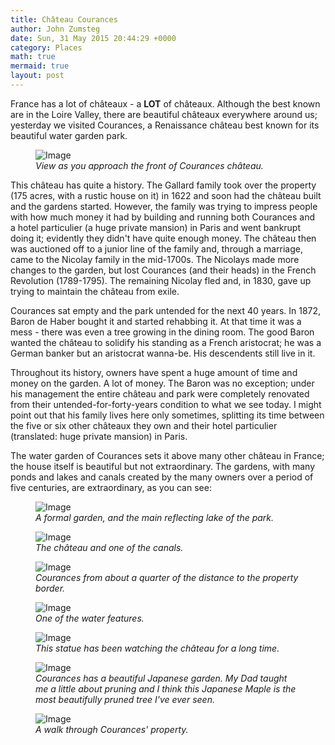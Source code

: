 ```yaml
---
title: Château Courances
author: John Zumsteg
date: Sun, 31 May 2015 20:44:29 +0000
category: Places
math: true
mermaid: true
layout: post
---
```

France has a lot of châteaux - a <strong>LOT</strong> of châteaux. Although the best known are in the Loire Valley, there are beautiful châteaux everywhere around us; yesterday we visited Courances, a Renaissance château best known for its beautiful water garden park.

<figure class = "portrait">
	<img src="{{"/assets/images/2015/05/20150530_DSC05077.jpg" | prepend: site.baseurl | prepend: site.url }}" alt="Image" />
	<figcaption><em>View as you approach the front of Courances château.</em></figcaption>
</figure>



This château has quite a history. The Gallard family took over the property (175 acres, with a rustic house on it) in 1622 and soon had the château built and the gardens started. However, the family was trying to impress people with how much money it had by building and running both Courances and a hotel particulier (a huge private mansion) in Paris and went bankrupt doing it; evidently they didn't have quite enough money. The château then was auctioned off to a junior line of the family and, through a marriage, came to the Nicolay family in the mid-1700s. The Nicolays made more changes to the garden, but lost Courances (and their heads) in the French Revolution (1789-1795). The remaining Nicolay fled and, in 1830, gave up trying to maintain the château from exile.

Courances sat empty and the park untended for the next 40 years. In 1872, Baron de Haber bought it and started rehabbing it. At that time it was a mess - there was even a tree growing in the dining room. The good Baron wanted the château to solidify his standing as a French aristocrat; he was a German banker but an aristocrat wanna-be. His descendents still live in it.

Throughout its history, owners have spent a huge amount of time and money on the garden. A lot of money. The Baron was no exception; under his management the entire château and park were completely renovated from their untended-for-forty-years condition to what we see today. I might point out that his family lives here only sometimes, splitting its time between the five or six other châteaux they own and their hotel particulier (translated: huge private mansion) in Paris.

The water garden of Courances sets it above many other château in France; the house itself is beautiful but not extraordinary. The gardens, with many ponds and lakes and canals created by the many owners over a period of five centuries, are extraordinary, as you can see:

<figure class = "portrait">
	<img src="{{"/assets/images/2015/05/20150530_DSC05029.jpg" | prepend: site.baseurl | prepend: site.url }}" alt="Image" />
	<figcaption><em>A formal garden, and the main reflecting lake of the park.</em></figcaption>
</figure>



<figure class = "portrait">
	<img src="{{"/assets/images/2015/05/20150530_DSC05056.jpg" | prepend: site.baseurl | prepend: site.url }}" alt="Image" />
	<figcaption><em>The château and one of the canals.</em></figcaption>
</figure>



<figure class = "portrait">
	<img src="{{"/assets/images/2015/05/20150530_DSC05071.jpg" | prepend: site.baseurl | prepend: site.url }}" alt="Image" />
	<figcaption><em>Courances from about a quarter of the distance to the property border.</em></figcaption>
</figure>



<figure class = "portrait">
	<img src="{{"/assets/images/2015/05/20150530_DSC05067.jpg" | prepend: site.baseurl | prepend: site.url }}" alt="Image" />
	<figcaption><em>One of the water features.</em></figcaption>
</figure>



<figure class = "portrait">
	<img src="{{"/assets/images/2015/05/20150530_DSC05055.jpg" | prepend: site.baseurl | prepend: site.url }}" alt="Image" />
	<figcaption><em>This statue has been watching the château for a long time.</em></figcaption>
</figure>



<figure class = "landscape">
	<img src="{{"/assets/images/2015/05/20150530_DSC05043.jpg" | prepend: site.baseurl | prepend: site.url }}" alt="Image" />
	<figcaption><em>Courances has a beautiful Japanese garden. My Dad taught me a little about pruning and I think this Japanese Maple is the most beautifully pruned tree I've ever seen.</em></figcaption>
</figure>



<figure class = "landscape">
	<img src="{{"/assets/images/2015/05/20150530_DSC05065.jpg" | prepend: site.baseurl | prepend: site.url }}" alt="Image" />
	<figcaption><em>A walk through Courances' property.</em></figcaption>
</figure>


